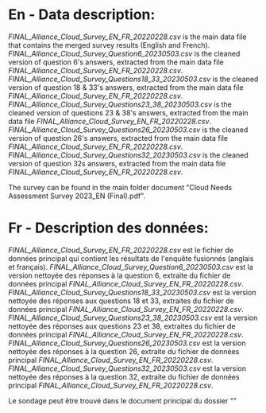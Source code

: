 # En - Data description:

*FINAL_Alliance_Cloud_Survey_EN_FR_20220228.csv* is the main data file that contains the merged survey results (English and French).
*FINAL_Alliance_Cloud_Survey_Question6_20230503.csv* is the cleaned version of question 6's answers, extracted from the main data file *FINAL_Alliance_Cloud_Survey_EN_FR_20220228.csv*.
*FINAL_Alliance_Cloud_Survey_Questions18_33_20230503.csv* is the cleaned version of question 18 & 33's answers, extracted from the main data file *FINAL_Alliance_Cloud_Survey_EN_FR_20220228.csv*.
*FINAL_Alliance_Cloud_Survey_Questions23_38_20230503.csv* is the cleaned version of questions 23 & 38's answers, extracted from the main data file *FINAL_Alliance_Cloud_Survey_EN_FR_20220228.csv*.
*FINAL_Alliance_Cloud_Survey_Questions26_20230503.csv* is the cleaned version of question 26's answers, extracted from the main data file *FINAL_Alliance_Cloud_Survey_EN_FR_20220228.csv*.
*FINAL_Alliance_Cloud_Survey_Questions32_20230503.csv* is the cleaned version of question 32s answers, extracted from the main data file *FINAL_Alliance_Cloud_Survey_EN_FR_20220228.csv*.

The survey can be found in the main folder document "Cloud Needs Assessment Survey 2023_EN (Final).pdf".

# Fr - Description des données:

*FINAL_Alliance_Cloud_Survey_EN_FR_20220228.csv* est le fichier de données principal qui contient les résultats de l'enquête fusionnés (anglais et français). *FINAL_Alliance_Cloud_Survey_Question6_20230503.csv* est la version nettoyée des réponses à la question 6, extraite du fichier de données principal *FINAL_Alliance_Cloud_Survey_EN_FR_20220228.csv*. 
*FINAL_Alliance_Cloud_Survey_Questions18_33_20230503.csv* est la version nettoyée des réponses aux questions 18 et 33, extraites du fichier de données principal *FINAL_Alliance_Cloud_Survey_EN_FR_20220228.csv*. 
*FINAL_Alliance_Cloud_Survey_Questions23_38_20230503.csv* est la version nettoyée des réponses aux questions 23 et 38, extraites du fichier de données principal *FINAL_Alliance_Cloud_Survey_EN_FR_20220228.csv*. 
*FINAL_Alliance_Cloud_Survey_Questions26_20230503.csv* est la version nettoyée des réponses à la question 26, extraite du fichier de données principal *FINAL_Alliance_Cloud_Survey_EN_FR_20220228.csv*. 
*FINAL_Alliance_Cloud_Survey_Questions32_20230503.csv* est la version nettoyée des réponses à la question 32, extraite du fichier de données principal *FINAL_Alliance_Cloud_Survey_EN_FR_20220228.csv*.

Le sondage peut être trouvé dans le document principal du dossier ""

